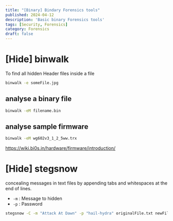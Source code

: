 ```yaml
---
title: "[Binary] Bindary Forensics tools"
published: 2024-04-12
description: 'Basic binary Forensics tools'
tags: [Security, Forensics]
category: Forensics
draft: false
---
```


# [Hide] binwalk
To find all hidden Header files inside a file

```bash
binwalk -e someFile.jpg
```

## analyse a binary file
```bash
binwalk -eM filename.bin
```

## analyse sample firmware
```bash
binwalk -eM wg602v3_1_2_5ww.trx
```

https://wiki.bi0s.in/hardware/firmware/introduction/  

# [Hide] stegsnow
concealing messages in text files by appending tabs and whitespaces at the end of lines.

- `-m` : Message to hidden
- `-p` : Password

```bash
stegsnow -C -m "Attack At Dawn" -p "hail-hydra" originalFile.txt newFile.txt
```